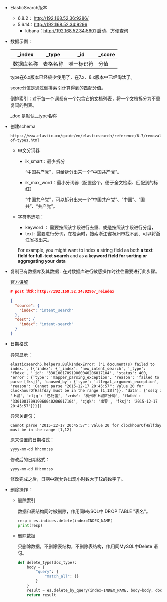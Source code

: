 - ElasticSearch版本

  - 6.8.2： http://192.168.52.36:9286/
  - 5.6.14：http://192.168.52.34:9296
    - kibana：http://192.168.52.34:5601 启动、方便查询

- 数据示例：

  | _index     | _type    | _id        | _score |
  | ---------- | -------- | ---------- | ------ |
  | 数据库名称 | 表格名称 | 唯一标识符 | 分值   |

  type在6.x版本已经极少使用了，在7.x、8.x版本中已经淘汰了。

  score分值是通过倒排索引计算得到的匹配分值。

  倒排索引：对于每一个词都有一个包含它的文档列表，将一个文档拆分为不重复词的列表。

  _doc 是默认__type名称

- 创建schema

  ```
  https://www.elastic.co/guide/en/elasticsearch/reference/6.7/removal-of-types.html
  ```

  - 中文分词器

    - ik_smart：最少拆分

      “中国共产党”，只给拆分出来一个“中国共产党”。

    - ik_max_word：最小分词器（配置这个，便于全文检索、匹配到的标红）

      “中国共产党”，可以拆分出来一个“中国共产党”、“中国”、“国共”、“共产党”。

  - 字符串选项：

    - keyword ： 需要按照该字段进行去重、或是按照该字段进行分组，
    - text : 需要进行分词，在检索时，搜索浙江省杭州市找不到、可以将浙江省找出来。

    For example, you might want to index a string field as both **a text field for full-text search** and as **a keyword field for sorting or aggregating your data**

- 复制已有数据库及其数据 : 在对数据库进行敏感操作时往往需要进行此步骤。

  [官方讲解](https://www.elastic.co/guide/en/elasticsearch/reference/current/docs-reindex.html)

  ```json
  # post 请求：http://192.168.52.34:9296/_reindex
  
  {
    "source": {
      "index": "intent_search"
    },
    "dest": {
      "index": "intent-search"
    }
  }
  ```

  

- 日期格式

  异常显示：

  ```
  elasticsearch5.helpers.BulkIndexError: ('1 document(s) failed to index.', [{'index': {'_index': 'new_intent_search', '_type': 'fkdxx', '_id': '330100170919060040206017104', 'status': 400, 'error': {'type': 'mapper_parsing_exception', 'reason': 'failed to parse [fksj]', 'caused_by': {'type': 'illegal_argument_exception', 'reason': 'Cannot parse "2015-12-17 20:45:57": Value 20 for clockhourOfHalfday must be in the range [1,12]'}}, 'data': {'sssq': '上城', 'cljg': '已处置', 'zrdw': '杭州市上城区分局', 'fkdbh': '330100170919060040206017104', 'cjqk': '出警', 'fksj': '2015-12-17 20:45:57'}}}])
  
  ```

  异常关键句：

  ```
  Cannot parse "2015-12-17 20:45:57": Value 20 for clockhourOfHalfday must be in the range [1,12]
  ```

  原来设置的日期格式：

  ```
  yyyy-mm-dd hh:mm:ss
  ```

  修改后的日期格式：

  ````
  yyyy-mm-dd HH:mm:ss
  ````

  修改完成之后，日期中就允许出现小时数大于12的数字了。        

  

- 删除操作：

  - 删除索引

    数据和表结构同时被删除，作用同MySQL中 DROP TABLE "表名"。

    ```python
    resp = es.indices.delete(index=INDEX_NAME)
    print(resp)
    ```

    

  - 删除数据

    只删除数据，不删除表结构，不删除表结构，作用同MySQL中Delete 语句。

    ```python
    def delete_type(doc_type):
        body = {
            "query": {
                "match_all": {}
            }
        }
        result = es.delete_by_query(index=INDEX_NAME, body=body, doc_type=doc_type)
        return result
    
    ```

    

